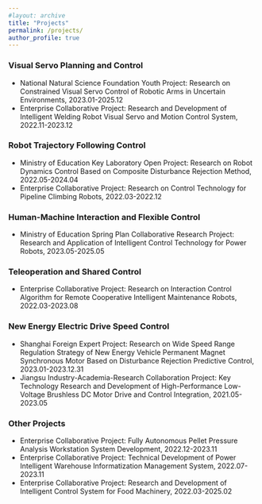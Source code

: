 ```yaml
---
#layout: archive
title: "Projects"
permalink: /projects/
author_profile: true
---
```


### Visual Servo Planning and Control

- National Natural Science Foundation Youth Project: Research on Constrained Visual Servo Control of Robotic Arms in Uncertain Environments, 2023.01-2025.12
- Enterprise Collaborative Project: Research and Development of Intelligent Welding Robot Visual Servo and Motion Control System, 2022.11-2023.12

### Robot Trajectory Following Control

- Ministry of Education Key Laboratory Open Project: Research on Robot Dynamics Control Based on Composite Disturbance Rejection Method, 2022.05-2024.04
- Enterprise Collaborative Project: Research on Control Technology for Pipeline Climbing Robots, 2022.03-2022.12

### Human-Machine Interaction and Flexible Control

- Ministry of Education Spring Plan Collaborative Research Project: Research and Application of Intelligent Control Technology for Power Robots, 2023.05-2025.05

### Teleoperation and Shared Control

- Enterprise Collaborative Project: Research on Interaction Control Algorithm for Remote Cooperative Intelligent Maintenance Robots, 2022.03-2023.08

### New Energy Electric Drive Speed Control

- Shanghai Foreign Expert Project: Research on Wide Speed Range Regulation Strategy of New Energy Vehicle Permanent Magnet Synchronous Motor Based on Disturbance Rejection Predictive Control, 2023.01-2023.12.31
- Jiangsu Industry-Academia-Research Collaboration Project: Key Technology Research and Development of High-Performance Low-Voltage Brushless DC Motor Drive and Control Integration, 2021.05-2023.05

### Other Projects
- Enterprise Collaborative Project: Fully Autonomous Pellet Pressure Analysis Workstation System Development, 2022.12-2023.11
- Enterprise Collaborative Project: Technical Development of Power Intelligent Warehouse Informatization Management System, 2022.07-2023.11
- Enterprise Collaborative Project: Research and Development of Intelligent Control System for Food Machinery, 2022.03-2025.02
